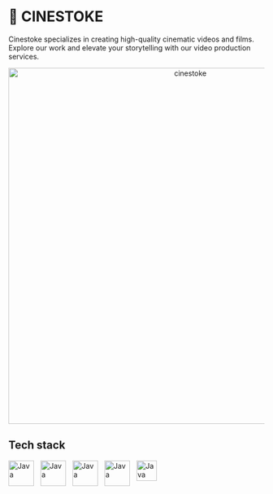# 📸 CINESTOKE

Cinestoke specializes in creating high-quality cinematic videos and films. Explore our work and elevate your storytelling with our video production services.

<p align="center">
  <a href="https://cinestoke.com" target="_blank">
    <img width="700" alt="cinestoke" src="https://github.com/user-attachments/assets/acec8f39-a30b-4af4-8d51-ac91eaff16c4" />
  </a>
</p>

## Tech stack
<img align="left" alt="Java" width="50px" style="padding-right:10px;" src="https://cdn.jsdelivr.net/gh/devicons/devicon@latest/icons/html5/html5-original.svg" />        
<img align="left" alt="Java" width="50px" style="padding-right:10px;" src="https://cdn.jsdelivr.net/gh/devicons/devicon@latest/icons/css3/css3-original.svg" />
<img align="left" alt="Java" width="50px" style="padding-right:10px;" src="https://cdn.jsdelivr.net/gh/devicons/devicon@latest/icons/javascript/javascript-original.svg" />
<img align="left" alt="Java" width="50px" style="padding-right:10px;" src="https://cdn.jsdelivr.net/gh/devicons/devicon@latest/icons/react/react-original.svg" />
<img align="left" alt="Java" width="40px" style="padding-right:10px;" src="https://cdn.jsdelivr.net/gh/devicons/devicon@latest/icons/git/git-original.svg" />

 